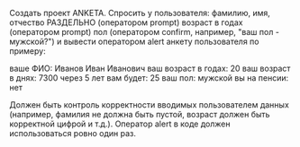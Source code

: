 Создать проект ANKETA. 
Спросить у пользователя:
фамилию, имя, отчество РАЗДЕЛЬНО (оператором prompt)
возраст в годах (оператором prompt)
пол (оператором confirm, например, "ваш пол - мужской?")
и вывести оператором alert анкету пользователя по примеру:

ваше ФИО: Иванов Иван Иванович
ваш возраст в годах: 20
ваш возраст в днях: 7300
через 5 лет вам будет: 25
ваш пол: мужской
вы на пенсии: нет

Должен быть контроль корректности вводимых пользователем данных 
(например, фамилия не должна быть пустой, возраст должен быть корректной цифрой и т.д.).
Оператор alert в коде должен использоваться ровно один раз.


